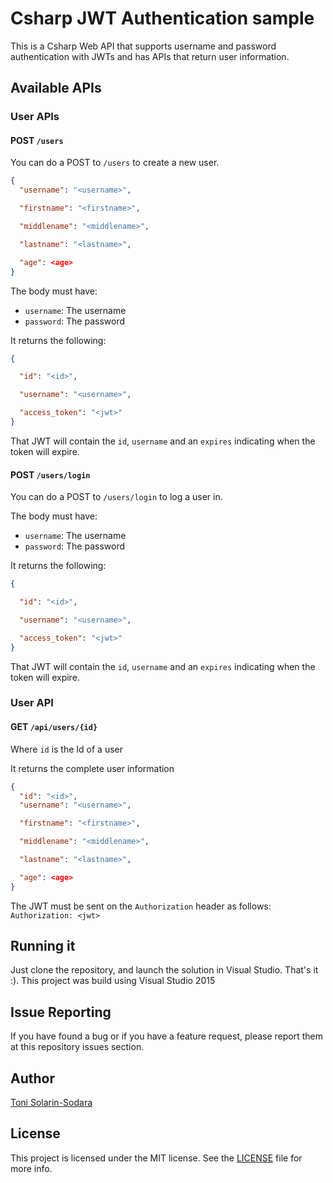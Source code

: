 # Csharp JWT Authentication sample

This is a Csharp Web API that supports username and password authentication with JWTs and has APIs that return user information.

## Available APIs

### User APIs

#### POST `/users`

You can do a POST to `/users` to create a new user.

```json
{
  "username": "<username>",

  "firstname": "<firstname>",

  "middlename": "<middlename>",

  "lastname": "<lastname>",

  "age": <age>
}
```

The body must have:

* `username`: The username
* `password`: The password

It returns the following:

```json
{

  "id": "<id>",

  "username": "<username>",

  "access_token": "<jwt>"
}
```

That JWT will contain the `id`, `username` and an `expires` indicating when the token will expire.

#### POST `/users/login`

You can do a POST to `/users/login` to log a user in.

The body must have:

* `username`: The username
* `password`: The password

It returns the following:

```json
{

  "id": "<id>",

  "username": "<username>",

  "access_token": "<jwt>"
}
```

That JWT will contain the `id`, `username` and an `expires` indicating when the token will expire.

### User API

#### GET `/api/users/{id}`

Where `id` is the Id of a user

It returns the complete user information

```json
{
  "id": "<id>",
  "username": "<username>",

  "firstname": "<firstname>",

  "middlename": "<middlename>",

  "lastname": "<lastname>",

  "age": <age>
}
```

The JWT must be sent on the `Authorization` header as follows: `Authorization: <jwt>`

## Running it

Just clone the repository, and launch the solution in Visual Studio. That's it :).
This project was build using Visual Studio 2015

## Issue Reporting

If you have found a bug or if you have a feature request, please report them at this repository issues section.

## Author

[Toni Solarin-Sodara](https://twitter.com/tonerdo)

## License

This project is licensed under the MIT license. See the [LICENSE](LICENSE) file for more info.
